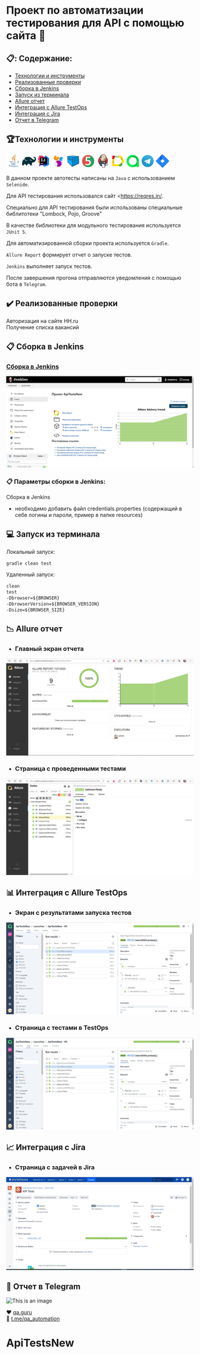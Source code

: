 # Проект по автоматизации тестирования для  API с помощью </br> сайта :star2:</br>


## :clipboard:: Содержание:

- <a href="#trophy-технологии-и-инструменты">Технологии и инструменты</a> 
- <a href="#heavy_check_mark-реализованные-проверки">Реализованные проверки</a>
- <a href="#clipboard_mark-сборка-в-Jenkins">Сборка в Jenkins</a>
- <a href="#computer-запуск-из-терминала">Запуск из терминала</a>
- <a href="#chart_with_downwards_trend-allure-отчет">Allure отчет</a>
- <a href="#bar_chart-интеграция-с-allure-testops">Интеграция с Allure TestOps</a>
- <a href="#chart_with_upwards_trend-интеграция-с-jira">Интеграция с Jira</a>
- <a href="#iphone-отчет-в-telegram">Отчет в Telegram</a>


## :trophy:Технологии и инструменты
                                                                                                        
![This is an image](/design/icons/Java.png)![This is an image](/design/icons/Gradle.png)![This is an image](/design/icons/Intelij_IDEA.png)![This is an image](/design/icons/Selenide.png)![This is an image](/design/icons/Selenoid.png)![This is an image](/design/icons/JUnit5.png)![This is an image](/design/icons/Jenkins.png)![This is an image](/design/icons/Allure_Report.png)![This is an image](/design/icons/AllureTestOps.png)![This is an image](/design/icons/Telegram.png)![This is an image](/design/icons/Jira.png)</br>

В данном проекте автотесты написаны на <code>Java</code> с использованием <code>Selenide</code>.

Для API тестирования использовался сайт <https://reqres.in/.

Специально для API тестирования были использованы специальные библитотеки "Lombock, Pojo, Groove"

 В качестве библиотеки для модульного тестирования используется <code>JUnit 5</code>.
 
 Для автоматизированной сборки проекта используется <code>Gradle</code>.
 
  <code>Allure Report</code> формирует отчет о запуске тестов.

 <code>Jenkins</code> выполняет запуск тестов.
 
 После завершения прогона отправляются уведомления с помощью бота в <code>Telegram</code>.


## 	:heavy_check_mark: Реализованные проверки</br>
Авторизация на сайте HH.ru</br>
Получение списка вакансий</br>


## :clipboard: Сборка в Jenkins
### <a target="_blank" href="https://jenkins.autotests.cloud/job/HeadHunter3/">Сборка в Jenkins</a>

![This is an image](design/pictures/Jenkins.jpeg)


###  :clipboard: Параметры сборки в Jenkins:
Сборка в Jenkins
- необходимо добавить файл credentials.properties (содержащий в себе логины и пароли, пример в папке resources)

## :computer: Запуск из терминала
Локальный запуск:
```
gradle clean test
```

Удаленный запуск:
```
clean
test
-Dbrowser=${BROWSER}
-DbrowserVersion=${BROWSER_VERSION} 
-Dsize=${BROWSER_SIZE}
```

## :chart_with_downwards_trend: Allure отчет
- ### Главный экран отчета

 ![This is an image](design/pictures/Allure.jpeg)


- ### Страница с проведенными тестами

![This is an image](design/pictures/Allure1.jpeg)

## :bar_chart: Интеграция с Allure TestOps
- ### Экран с результатами запуска тестов
                                                                            
![This is an image](design/pictures/AllureTestsOps.jpeg)

- ### Страница с тестами в TestOps

![This is an image](design/pictures/AllureTestOps1.jpeg)
                                                                            
## :chart_with_upwards_trend:	 Интеграция с Jira
- ### Страница с задачей в Jira
                                                                                
 ![This is an image](design/pictures/Jira.jpeg)


## 	:iphone: Отчет в Telegram

 ![This is an image](design/pictures/Telegram(1).jpeg)




:heart: <a target="_blank" href="https://qa.guru">qa.guru</a><br/>
:blue_heart: <a target="_blank" href="https://t.me/qa_automation">t.me/qa_automation</a>
# ApiTestsNew
